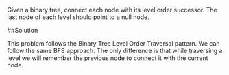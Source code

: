 Given a binary tree, connect each node with its level order successor.
The last node of each level should point to a null node.

##Solution

This problem follows the Binary Tree Level Order Traversal pattern. We can follow the same BFS approach. The only difference
is that while traversing a level we will remember the previous node to connect it with the current node.